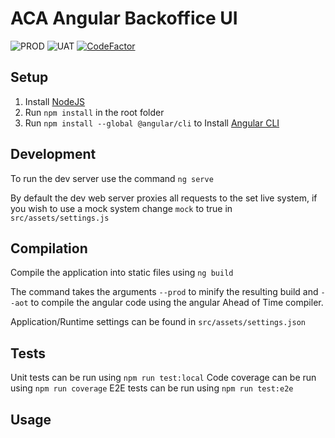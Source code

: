 # ACA Angular Backoffice UI

![PROD](https://github.com/PlaceOS/backoffice/workflows/PROD/badge.svg)
![UAT](https://github.com/PlaceOS/backoffice/workflows/UAT/badge.svg)
[![CodeFactor](https://www.codefactor.io/repository/github/placeos/backoffice/badge/master)](https://www.codefactor.io/repository/github/placeos/backoffice/overview/master)

## Setup

1. Install [NodeJS](https://nodejs.org/en/download/current/)
1. Run `npm install` in the root folder
1. Run `npm install --global @angular/cli` to Install [Angular CLI](https://github.com/angular/angular-cli)

## Development

To run the dev server use the command `ng serve`

By default the dev web server proxies all requests to the set live system, if you wish to use a mock system change `mock` to true in `src/assets/settings.js`

## Compilation

Compile the application into static files using `ng build`

The command takes the arguments `--prod` to minify the resulting build and `--aot` to compile the angular code using the angular Ahead of Time compiler.

Application/Runtime settings can be found in `src/assets/settings.json`

## Tests

Unit tests can be run using `npm run test:local`
Code coverage can be run using `npm run coverage`
E2E tests can be run using `npm run test:e2e`

## Usage

